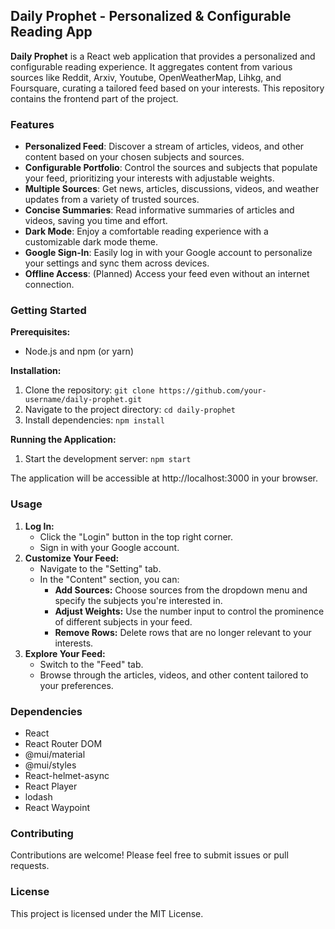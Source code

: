 ## Daily Prophet - Personalized & Configurable Reading App

**Daily Prophet** is a React web application that provides a personalized and configurable reading experience. It aggregates content from various sources like Reddit, Arxiv, Youtube, OpenWeatherMap, Lihkg, and Foursquare, curating a tailored feed based on your interests. This repository contains the frontend part of the project.

### Features

* **Personalized Feed**: Discover a stream of articles, videos, and other content based on your chosen subjects and sources.
* **Configurable Portfolio**: Control the sources and subjects that populate your feed, prioritizing your interests with adjustable weights.
* **Multiple Sources**: Get news, articles, discussions, videos, and weather updates from a variety of trusted sources.
* **Concise Summaries**: Read informative summaries of articles and videos, saving you time and effort.
* **Dark Mode**: Enjoy a comfortable reading experience with a customizable dark mode theme.
* **Google Sign-In**: Easily log in with your Google account to personalize your settings and sync them across devices.
* **Offline Access**: (Planned) Access your feed even without an internet connection.

### Getting Started

**Prerequisites:**

* Node.js and npm (or yarn)

**Installation:**

1. Clone the repository: `git clone https://github.com/your-username/daily-prophet.git`
2. Navigate to the project directory: `cd daily-prophet`
3. Install dependencies: `npm install`

**Running the Application:**

1. Start the development server: `npm start`

The application will be accessible at http://localhost:3000 in your browser.

### Usage

1. **Log In:**
   * Click the "Login" button in the top right corner.
   * Sign in with your Google account.
2. **Customize Your Feed:**
   * Navigate to the "Setting" tab.
   * In the "Content" section, you can:
     * **Add Sources:**  Choose sources from the dropdown menu and specify the subjects you're interested in.
     * **Adjust Weights:** Use the number input to control the prominence of different subjects in your feed.
     * **Remove Rows:** Delete rows that are no longer relevant to your interests.
3. **Explore Your Feed:**
   * Switch to the "Feed" tab.
   * Browse through the articles, videos, and other content tailored to your preferences.

### Dependencies

* React
* React Router DOM
* @mui/material
* @mui/styles
* React-helmet-async
* React Player
* lodash
* React Waypoint

### Contributing

Contributions are welcome! Please feel free to submit issues or pull requests.

### License

This project is licensed under the MIT License.
